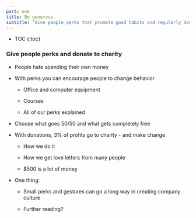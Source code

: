 ```yaml
---
part: one
title: Be generous
subtitle: "Give people perks that promote good habits and regularly donate to charity"
---
```


* TOC
{:toc}

### Give people perks and donate to charity

- People hate spending their own money

- With perks you can encourage people to change behavior

	- Office and computer equipment

	- Courses

	- All of our perks explained

- Choose what goes 50/50 and what gets completely free

- With donations, 3% of profits go to charity - and make change

	- How we do it

	- How we get love letters from many people

	- $500 is a lot of money

- One thing:

	- Small perks and gestures can go a long way in creating company culture

	- Further reading?
